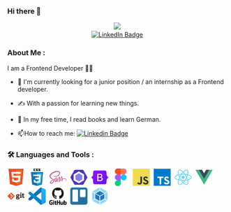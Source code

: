 ### Hi there 👋
<div id="header" align="center">
  <img src="https://media.giphy.com/media/L1R1tvI9svkIWwpVYr/giphy.gif" width="200"/>
</div>
<div id="badges" align="center">
   <a href="www.linkedin.com/in/anna-ostanina-3a685157">
     <img src="https://img.shields.io/badge/LinkedIn-blue?style=for-the-badge&logo=linkedin&logoColor=white" alt="LinkedIn Badge"/> </a>
</div>

### About Me :

I am a Frontend Developer :woman_technologist:

- :telescope: I'm currently looking for a junior position / an internship as a Frontend developer.
  
- :writing_hand: With a passion for learning new things.
  
- :owl: In my free time, I read books and learn German.
  
- :mailbox:How to reach me: [![Linkedin Badge](https://img.shields.io/badge/-LinkedIn-blue?style=flat&logo=Linkedin&logoColor=white)](www.linkedin.com/in/anna-ostanina-3a685157)

### :hammer_and_wrench: Languages and Tools :

<div>
<img src="https://github.com/devicons/devicon/blob/master/icons/html5/html5-original.svg" alt="HTML5" width="40" height="40">&nbsp;
<img src="https://github.com/devicons/devicon/blob/master/icons/css3/css3-original-wordmark.svg" alt="CSS3" width="40" height="40">&nbsp;
<img src="https://github.com/devicons/devicon/blob/master/icons/sass/sass-original.svg" alt="SASS" width="40" height="40">&nbsp;
<img src="https://github.com/devicons/devicon/blob/master/icons/eslint/eslint-original.svg" alt="ESLint" width="40" height="40">&nbsp;
<img src="https://github.com/devicons/devicon/blob/master/icons/bootstrap/bootstrap-original.svg" alt="Bootstrap" width="40" height="40">&nbsp;
<img src="https://github.com/devicons/devicon/blob/master/icons/figma/figma-original.svg" alt="Figma" width="40" height="40">&nbsp;
<img src="https://github.com/devicons/devicon/blob/master/icons/javascript/javascript-original.svg" alt="JavaScript" width="40" height="40">&nbsp;
<img src="https://github.com/devicons/devicon/blob/master/icons/typescript/typescript-original.svg" alt="TypeScript" width="40" height="40">&nbsp;
<img src="https://github.com/devicons/devicon/blob/master/icons/react/react-original.svg" alt="React" width="40" height="40">&nbsp;
<img src="https://github.com/devicons/devicon/blob/master/icons/vuejs/vuejs-original.svg" alt="Vue" width="40" height="40">&nbsp;
<img src="https://github.com/devicons/devicon/blob/master/icons/git/git-original-wordmark.svg" alt="Git" width="40" height="40">&nbsp;
<img src="https://github.com/devicons/devicon/blob/master/icons/vscode/vscode-original.svg" alt="VSCode" width="40" height="40">&nbsp;
<img src="https://github.com/devicons/devicon/blob/master/icons/github/github-original-wordmark.svg" alt="GitHub" width="40" height="40">&nbsp;
<img src="https://github.com/devicons/devicon/blob/master/icons/trello/trello-plain.svg" alt="Trello" width="40" height="40">&nbsp;
<img src="https://github.com/devicons/devicon/blob/master/icons/webpack/webpack-original.svg" alt="Webpack" width="40" height="40">&nbsp;
</div>












